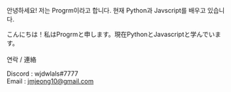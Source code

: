 안녕하세요! 저는 Progrm이라고 합니다. 현재 Python과 Javscript를 배우고 있습니다.

こんにちは！私はProgrmと申します。現在PythonとJavascriptと学んでいます。
<br><br>
연락 / 連絡

Discord : wjdwlals#7777<br>
Email : jmjeong10@gmail.com
